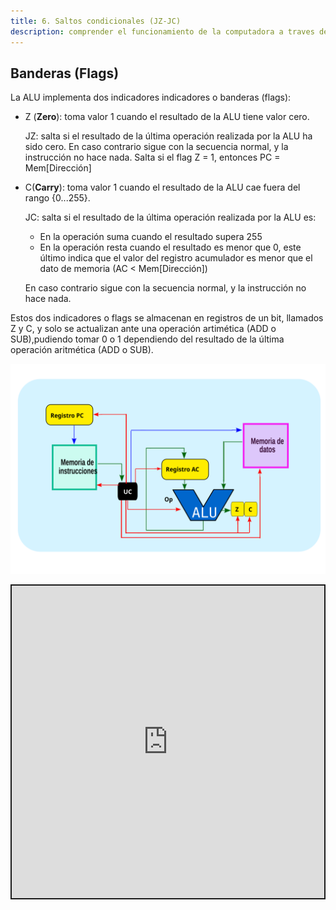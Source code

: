 ```yaml
---
title: 6. Saltos condicionales (JZ-JC)
description: comprender el funcionamiento de la computadora a traves de la arquitectura acumulador.
---
```


## Banderas (Flags)
La ALU implementa dos indicadores indicadores o banderas (flags):

-	Z (**Zero**): toma valor 1 cuando el resultado de la ALU tiene valor cero. 

    JZ: salta si el resultado de la última operación realizada por la ALU ha sido cero. En caso contrario sigue con la secuencia normal, y la instrucción no hace nada.
    Salta si el flag Z = 1, entonces PC =  Mem[Dirección]

-	C(**Carry**): toma valor 1 cuando el resultado de la ALU cae fuera del rango {0...255}.

    JC: salta si el resultado de la última operación realizada por la ALU es: 
    -  En la operación suma cuando el resultado supera 255 
    -  En la operación resta cuando el resultado es menor que 0, este último indica que el valor del registro acumulador es menor que el dato de memoria (AC < Mem[Dirección])

    En caso contrario sigue con la secuencia normal, y la instrucción no hace nada.

Estos dos indicadores o flags se almacenan en registros de un bit, llamados Z y C, y solo se actualizan ante una operación artimética (ADD o SUB),pudiendo tomar 0 o 1 dependiendo del resultado de la última operación aritmética (ADD o SUB).

![cpu-sim-ac-flags](../../../../assets/cpu-sim-ac.svg)  

<iframe src="https://circuitverse.org/simulator/embed/6-saltos-condicionales-jz-jc-sim-ac-harvard?theme=default&display_title=false&clock_time=false&fullscreen=true&zoom_in_out=true" style="border-width:; border-style: solid; border-color:;" name="myiframe" id="projectPreview" scrolling="no" frameborder="1" marginheight="0px" marginwidth="0px" height="500" width="500" allowFullScreen></iframe>